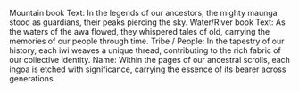 Mountain book Text: In the legends of our ancestors, the mighty maunga stood as guardians, their peaks piercing the sky.
Water/River book Text: As the waters of the awa flowed, they whispered tales of old, carrying the memories of our people through time.
Tribe / People: In the tapestry of our history, each iwi weaves a unique thread, contributing to the rich fabric of our collective identity.
Name: Within the pages of our ancestral scrolls, each ingoa is etched with significance, carrying the essence of its bearer across generations.
